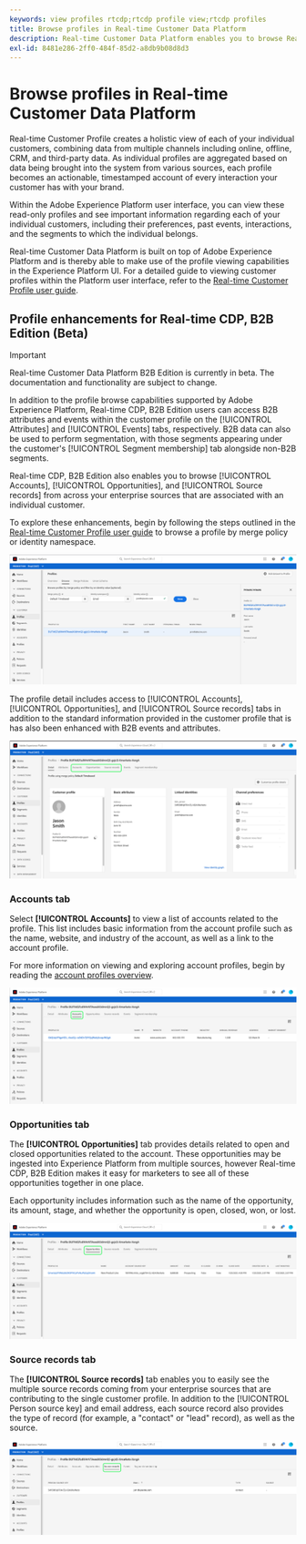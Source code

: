 ```yaml
---
keywords: view profiles rtcdp;rtcdp profile view;rtcdp profiles
title: Browse profiles in Real-time Customer Data Platform
description: Real-time Customer Data Platform enables you to browse Real-time Customer Profile data using the Adobe Experience Platform user interface.
exl-id: 8481e286-2ff0-484f-85d2-a8db9b08d8d3
---
```


# Browse profiles in Real-time Customer Data Platform

Real-time Customer Profile creates a holistic view of each of your individual customers, combining data from multiple channels including online, offline, CRM, and third-party data. As individual profiles are aggregated based on data being brought into the system from various sources, each profile becomes an actionable, timestamped account of every interaction your customer has with your brand.

Within the Adobe Experience Platform user interface, you can view these read-only profiles and see important information regarding each of your individual customers, including their preferences, past events, interactions, and the segments to which the individual belongs.

Real-time Customer Data Platform is built on top of Adobe Experience Platform and is thereby able to make use of the profile viewing capabilities in the Experience Platform UI. For a detailed guide to viewing customer profiles within the Platform user interface, refer to the [Real-time Customer Profile user guide](../../profile/ui/user-guide.md).

## Profile enhancements for Real-time CDP, B2B Edition (Beta)

>[!IMPORTANT]
>
>Real-time Customer Data Platform B2B Edition is currently in beta. The documentation and functionality are subject to change.

In addition to the profile browse capabilities supported by Adobe Experience Platform, Real-time CDP, B2B Edition users can access B2B attributes and events within the customer profile on the [!UICONTROL Attributes] and [!UICONTROL Events] tabs, respectively. B2B data can also be used to perform segmentation, with those segments appearing under the customer's [!UICONTROL Segment membership] tab alongside non-B2B segments.

Real-time CDP, B2B Edition also enables you to browse [!UICONTROL Accounts], [!UICONTROL Opportunities], and [!UICONTROL Source records] from across your enterprise sources that are associated with an individual customer.

To explore these enhancements, begin by following the steps outlined in the [Real-time Customer Profile user guide](../../profile/ui/user-guide.md) to browse a profile by merge policy or identity namespace. 

![](images/b2b-browse-profile.png)

The profile detail includes access to [!UICONTROL Accounts], [!UICONTROL Opportunities], and [!UICONTROL Source records] tabs in addition to the standard information provided in the customer profile that is has also been enhanced with B2B events and attributes.

![](images/b2b-profile-detail.png)

### Accounts tab

Select **[!UICONTROL Accounts]** to view a list of accounts related to the profile. This list includes basic information from the account profile such as the name, website, and industry of the account, as well as a link to the account profile. 

For more information on viewing and exploring account profiles, begin by reading the [account profiles overview](../accounts/account-profile-overview.md).

![](images/b2b-profile-accounts.png)

### Opportunities tab

The **[!UICONTROL Opportunities]** tab provides details related to open and closed opportunities related to the account. These opportunities may be ingested into Experience Platform from multiple sources, however Real-time CDP, B2B Edition makes it easy for marketers to see all of these opportunities together in one place.

Each opportunity includes information such as the name of the opportunity, its amount, stage, and whether the opportunity is open, closed, won, or lost.

![](images/b2b-profile-opportunities.png)

### Source records tab

The **[!UICONTROL Source records]** tab enables you to easily see the multiple source records coming from your enterprise sources that are contributing to the single customer profile. In addition to the [!UICONTROL Person source key] and email address, each source record also provides the type of record (for example, a "contact" or "lead" record), as well as the source. 

![](images/b2b-profile-source-records.png)
